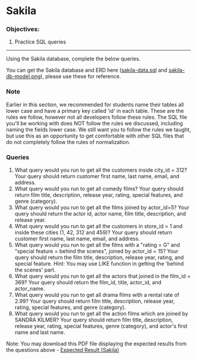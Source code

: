 <h1>Sakila</h1>

<h3>Objectives:</h3>

<ol>
    <li>Practice SQL queries</li>
</ol>

<hr>

<p>Using the Sakila database, complete the below queries.</p>

<p>You can get the Sakila database and ERD here (<a href="">sakila-data.sql</a> and <a href="">sakila-db-model.png</a>), please use these for reference.</p>

<h3>Note</h3>

<p>Earlier in this section, we recommended for students name their tables all lower case and have a primary key called 'id' in each table. These are the rules we follow, however not all developers follow these rules. The SQL file you'll be working with does NOT follow the rules we discussed, including naming the fields lower case. We still want you to follow the rules we taught, but use this as an opportunity to get comfortable with other SQL files that do not completely follow the rules of normalization.</p>

<h3>Queries</h3>

<ol>
    <li>What query would you run to get all the customers inside city_id = 312? Your query should return customer first name, last name, email, and address.</li>
    <li>What query would you run to get all comedy films? Your query should return film title, description, release year, rating, special features, and genre (category).</li>
    <li>What query would you run to get all the films joined by actor_id=5? Your query should return the actor id, actor name, film title, description, and release year.</li>
    <li>What query would you run to get all the customers in store_id = 1 and inside these cities (1, 42, 312 and 459)? Your query should return customer first name, last name, email, and address.</li>
    <li>What query would you run to get all the films with a "rating = G" and "special feature = behind the scenes", joined by actor_id = 15? Your query should return the film title, description, release year, rating, and special feature. Hint: You may use LIKE function in getting the 'behind the scenes' part.</li>
    <li>What query would you run to get all the actors that joined in the film_id = 369? Your query should return the film_id, title, actor_id, and actor_name.</li>
    <li>What query would you run to get all drama films with a rental rate of 2.99? Your query should return film title, description, release year, rating, special features, and genre (category).</li>
    <li>What query would you run to get all the action films which are joined by SANDRA KILMER? Your query should return film title, description, release year, rating, special features, genre (category), and actor's first name and last name.</li>
</ol>

<p>Note: You may download this PDF file displaying the expected results from the questions above - <a href="">Expected Result (Sakila)</a></p>
